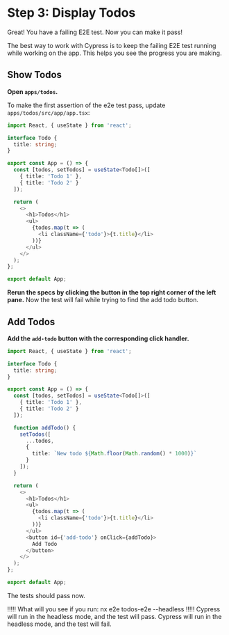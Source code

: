 # Step 3: Display Todos

Great! You have a failing E2E test. Now you can make it pass!

The best way to work with Cypress is to keep the failing E2E test running while working on the app. This helps you see the progress you are making.

## Show Todos

**Open `apps/todos`.**

To make the first assertion of the e2e test pass, update `apps/todos/src/app/app.tsx`:

```typescript jsx
import React, { useState } from 'react';

interface Todo {
  title: string;
}

export const App = () => {
  const [todos, setTodos] = useState<Todo[]>([
    { title: 'Todo 1' },
    { title: 'Todo 2' }
  ]);

  return (
    <>
      <h1>Todos</h1>
      <ul>
        {todos.map(t => (
          <li className={'todo'}>{t.title}</li>
        ))}
      </ul>
    </>
  );
};

export default App;
```

**Rerun the specs by clicking the button in the top right corner of the left pane.** Now the test will fail while trying to find the add todo button.

## Add Todos

**Add the `add-todo` button with the corresponding click handler.**

```typescript jsx
import React, { useState } from 'react';

interface Todo {
  title: string;
}

export const App = () => {
  const [todos, setTodos] = useState<Todo[]>([
    { title: 'Todo 1' },
    { title: 'Todo 2' }
  ]);

  function addTodo() {
    setTodos([
      ...todos,
      {
        title: `New todo ${Math.floor(Math.random() * 1000)}`
      }
    ]);
  }

  return (
    <>
      <h1>Todos</h1>
      <ul>
        {todos.map(t => (
          <li className={'todo'}>{t.title}</li>
        ))}
      </ul>
      <button id={'add-todo'} onClick={addTodo}>
        Add Todo
      </button>
    </>
  );
};

export default App;
```

The tests should pass now.

!!!!!
What will you see if you run: nx e2e todos-e2e --headless
!!!!!
Cypress will run in the headless mode, and the test will pass.
Cypress will run in the headless mode, and the test will fail.
